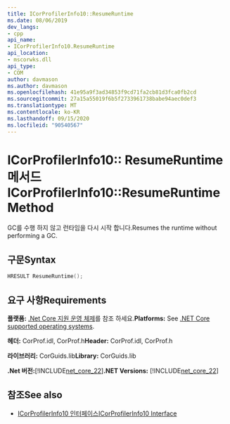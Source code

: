 ```yaml
---
title: ICorProfilerInfo10::ResumeRuntime
ms.date: 08/06/2019
dev_langs:
- cpp
api_name:
- ICorProfilerInfo10.ResumeRuntime
api_location:
- mscorwks.dll
api_type:
- COM
author: davmason
ms.author: davmason
ms.openlocfilehash: 41e95a9f3ad34853f9cd71fa2cb81d3fca0fb2cd
ms.sourcegitcommit: 27a15a55019f6b5f2733961738babe94aec0def3
ms.translationtype: MT
ms.contentlocale: ko-KR
ms.lasthandoff: 09/15/2020
ms.locfileid: "90540567"
---
```

# <a name="icorprofilerinfo10resumeruntime-method"></a><span data-ttu-id="db64c-102">ICorProfilerInfo10:: ResumeRuntime 메서드</span><span class="sxs-lookup"><span data-stu-id="db64c-102">ICorProfilerInfo10::ResumeRuntime Method</span></span>

<span data-ttu-id="db64c-103">GC를 수행 하지 않고 런타임을 다시 시작 합니다.</span><span class="sxs-lookup"><span data-stu-id="db64c-103">Resumes the runtime without performing a GC.</span></span>

## <a name="syntax"></a><span data-ttu-id="db64c-104">구문</span><span class="sxs-lookup"><span data-stu-id="db64c-104">Syntax</span></span>

```cpp
HRESULT ResumeRuntime();
```

## <a name="requirements"></a><span data-ttu-id="db64c-105">요구 사항</span><span class="sxs-lookup"><span data-stu-id="db64c-105">Requirements</span></span>

<span data-ttu-id="db64c-106">**플랫폼:** [.Net Core 지원 운영 체제](../../../core/install/windows.md?pivots=os-windows)를 참조 하세요.</span><span class="sxs-lookup"><span data-stu-id="db64c-106">**Platforms:** See [.NET Core supported operating systems](../../../core/install/windows.md?pivots=os-windows).</span></span>

<span data-ttu-id="db64c-107">**헤더:** CorProf.idl, CorProf.h</span><span class="sxs-lookup"><span data-stu-id="db64c-107">**Header:** CorProf.idl, CorProf.h</span></span>

<span data-ttu-id="db64c-108">**라이브러리:** CorGuids.lib</span><span class="sxs-lookup"><span data-stu-id="db64c-108">**Library:** CorGuids.lib</span></span>

<span data-ttu-id="db64c-109">**.Net 버전:**[!INCLUDE[net_core_22](../../../../includes/net-core-30-md.md)]</span><span class="sxs-lookup"><span data-stu-id="db64c-109">**.NET Versions:** [!INCLUDE[net_core_22](../../../../includes/net-core-30-md.md)]</span></span>

## <a name="see-also"></a><span data-ttu-id="db64c-110">참조</span><span class="sxs-lookup"><span data-stu-id="db64c-110">See also</span></span>

- [<span data-ttu-id="db64c-111">ICorProfilerInfo10 인터페이스</span><span class="sxs-lookup"><span data-stu-id="db64c-111">ICorProfilerInfo10 Interface</span></span>](icorprofilerinfo10-interface.md)
